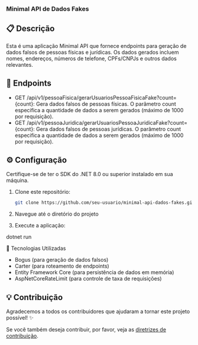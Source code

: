 ### Minimal API de Dados Fakes
## 📋 Descrição
Esta é uma aplicação Minimal API que fornece endpoints para geração de dados falsos de pessoas físicas e jurídicas. Os dados gerados incluem nomes, endereços, números de telefone, CPFs/CNPJs e outros dados relevantes.

## 🎯 Endpoints
- GET /api/v1/pessoaFisica/gerarUsuariosPessoaFisicaFake?count={count}: Gera dados falsos de pessoas físicas. O parâmetro count especifica a quantidade de dados a serem gerados (máximo de 1000 por requisição).
- GET /api/v1/pessoaJuridica/gerarUsuariosPessoaJuridicaFake?count={count}: Gera dados falsos de pessoas jurídicas. O parâmetro count especifica a quantidade de dados a serem gerados (máximo de 1000 por requisição).

## ⚙️ Configuração
Certifique-se de ter o SDK do .NET 8.0 ou superior instalado em sua máquina.

1. Clone este repositório:

   ```bash
   git clone https://github.com/seu-usuario/minimal-api-dados-fakes.git

2. Navegue até o diretório do projeto

3. Execute a aplicação:
   
dotnet run

🧪 Tecnologias Utilizadas
- Bogus (para geração de dados falsos)
- Carter (para roteamento de endpoints)
- Entity Framework Core (para persistência de dados em memória)
- AspNetCoreRateLimit (para controle de taxa de requisições)

## 💡 Contribuição
Agradecemos a todos os contribuidores que ajudaram a tornar este projeto possível! ✨

Se você também deseja contribuir, por favor, veja as [diretrizes de contribuição](CONTRIBUTING.md).
